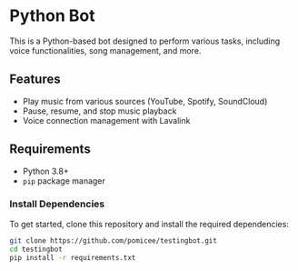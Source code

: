 # Python Bot

This is a Python-based bot designed to perform various tasks, including voice functionalities, song management, and more. 

## Features

- Play music from various sources (YouTube, Spotify, SoundCloud)
- Pause, resume, and stop music playback
- Voice connection management with Lavalink

## Requirements

- Python 3.8+
- `pip` package manager

### Install Dependencies

To get started, clone this repository and install the required dependencies:

```bash
git clone https://github.com/pomicee/testingbot.git
cd testingbot
pip install -r requirements.txt
